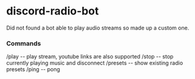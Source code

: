 # discord-radio-bot

Did not found a bot able to play audio streams so made up a custom one.

### Commands
/play <url> -- play stream, youtube links are also supported
/stop -- stop currently playing music and disconnect
/presets -- show existing radio presets
/ping -- pong
